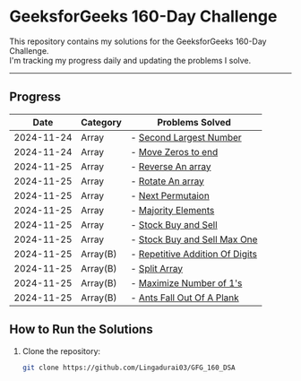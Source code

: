# GeeksforGeeks 160-Day Challenge

This repository contains my solutions for the GeeksforGeeks 160-Day Challenge.  
I'm tracking my progress daily and updating the problems I solve.

---

## **Progress**

| Date       | Category | Problems Solved                                                                           |
| ---------- | -------- | ----------------------------------------------------------------------------------------- |
| 2024-11-24 | Array    | - [Second Largest Number](./Arrays/SecondLargestNumber.java)                              |
| 2024-11-24 | Array    | - [Move Zeros to end](./Arrays/MoveZerosToEnd.java)                                       |
| 2024-11-25 | Array    | - [Reverse An array](./Arrays/ReverseAnArray.java)                                        |
| 2024-11-25 | Array    | - [Rotate An array](./Arrays/RotateAnArray.java)                                          |
| 2024-11-25 | Array    | - [Next Permutaion](./Arrays/NextPermutation.java)                                        |
| 2024-11-25 | Array    | - [Majority Elements](./Arrays/MajorityElement.java)                                      |
| 2024-11-25 | Array    | - [Stock Buy and Sell](./Arrays/StockBuyandSell.java)                                     |
| 2024-11-25 | Array    | - [Stock Buy and Sell Max One](./Arrays/StocksBuyAndSellMaxOne.java)                      |
| 2024-11-25 | Array(B) | - [Repetitive Addition Of Digits](./Arrays/BonusProblems/RepetitiveAdditionOfDigits.java) |
| 2024-11-25 | Array(B) | - [Split Array](./Arrays/BonusProblems/SplitArray.java)                                   |
| 2024-11-25 | Array(B) | - [Maximize Number of 1's](./Arrays/BonusProblems/MaximizeNumberOf1s.java)                |
| 2024-11-25 | Array(B) | - [Ants Fall Out Of A Plank](./Arrays/BonusProblems/AntsFallOutOfAPlank.java)             |

## **How to Run the Solutions**

1. Clone the repository:
   ```bash
   git clone https://github.com/Lingadurai03/GFG_160_DSA
   ```
